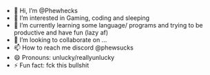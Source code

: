 - 👋 Hi, I’m @Phewhecks
- 👀 I’m interested in Gaming, coding and sleeping
- 🌱 I’m currently learning some language/ programs and trying to be productive and have fun (lazy af)
- 💞️ I’m looking to collaborate on ...
- 📫 How to reach me discord @phewsucks
- 😄 Pronouns: unlucky/reallyunlucky
- ⚡ Fun fact: fck this bullshit

<!---
Phewhecks/Phewhecks is a ✨ special ✨ repository because its `README.md` (this file) appears on your GitHub profile.
You can click the Preview link to take a look at your changes.
--->
